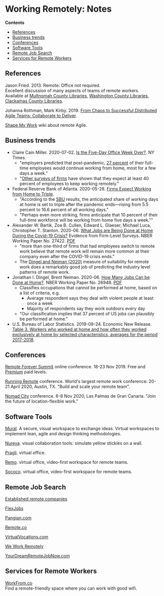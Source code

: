 # Working Remotely: Notes

**Contents**

* [References](#references)
* [Business trends](#business-trends)
* [Conferences](#conferences)
* [Software Tools](#software-tools)
* [Remote Job Search](#remote-job-search)
* [Services for Remote Workers](#services-for-remote-workers)

## References
Jason Fried. 2013. Remote: Office not required.  
Excellent discussion of many aspects of teams of remote workers.  
Available at [Multnomah County Libraries](https://multcolib.bibliocommons.com/item/show/988198152), [Washington County Libraries](https://wccls.bibliocommons.com/item/show/2108581143), [Clackamas County Libraries](https://lincc.ent.sirsi.net/client/en_US/lincc/search/detailnonmodal/ent:$002f$002fERC_8760_3941$002f0$002f8760_3941:OVERDRIVE:cc98f843-3183-48c9-a370-0f740e47be3e/ada?qu=jason+fried).

Johanna Rothman, Mark Kirby. 2019. [From Chaos to Successful Distributed Agile Teams: Collaborate to Deliver](https://www.jrothman.com/books/from-chaos-to-successful-distributed-agile-teams-collaborate-to-deliver/).

[Shape My Work](https://shapemywork.com/) wiki about remote Agile.


## Business trends
* Claire Cain Miller. 2020-07-02. [Is the Five-Day Office Week Over?](https://www.nytimes.com/2020/07/02/upshot/is-the-five-day-office-week-over.html). NY Times.
    * "employers predicted that post-pandemic, [27 percent](https://www.frbatlanta.org/blogs/macroblog/2020/05/28/firms-expect-working-from-home-to-triple) of their full-time employees would continue working from home, most for a few days a week."
    * "[Other surveys of firms](https://www.nber.org/papers/w27422) have shown that they expect at least 40 percent of employees to keep working remotely."
* Federal Reserve Bank of Atlanta. 2020-05-28. [Firms Expect Working from Home to Triple](https://www.frbatlanta.org/blogs/macroblog/2020/05/28/firms-expect-working-from-home-to-triple).
    * "According to the [SBU](https://www.frbatlanta.org/research/surveys/business-uncertainty.aspx) results, the anticipated share of working days at home is set to triple after the pandemic ends—rising from 5.5 percent to 16.6 percent of all working days."
    * "Perhaps even more striking, firms anticipate that 10 percent of their full-time workforce will be working from home five days a week.""
* Alexander W. Bartik, Zoe B. Cullen, Edward L. Glaeser, Michael Luca, Christopher T. Stanton. 2020-06. [What Jobs are Being Done at Home During the Covid-19 Crisis?](https://www.nber.org/papers/w27422) Evidence from Firm-Level Surveys. NBER Working Paper No. 27422. [PDF](https://www.nber.org/papers/w27422.pdf)
    * "more than one-third of firms that had employees switch to remote work believe that remote work will remain more common at their company even after the COVID-19 crisis ends."
    * The [Dingel and Neiman (2020)](https://www.nber.org/papers/w26948) measure of suitability for remote work does a remarkably good job of predicting the industry level patterns of remote work.
* Jonathan I. Dingel, Brent Neiman. 2020-06. [How Many Jobs Can be Done at Home?](https://www.nber.org/papers/w26948). NBER Working Paper No. 26948. [PDF](https://www.nber.org/papers/w26948.pdf)
    * Classifies occupations that cannot be performed at home, based on a list of criteria, e.g.
        * Average respondent says they deal with violent people at least once a week
        * Majority of respondents say they work outdoors every day
    * "Our classification implies that 37 percent of US jobs can plausibly be performed at home."
* U.S. Bureau of Labor Statistics. 2019-09-24. Economic New Release. [Table 3. Workers who worked at home and how often they worked exclusively at home by selected characteristics, averages for the period 2017-2018](https://www.bls.gov/news.release/flex2.t03.htm).


## Conferences
[Remote Forever Summit](https://RemoteForeverSummit.com/) online conference. 18-23 Nov 2019. Free and [Premium](https://RemoteForeverSummit.com/premium) paid levels.

[Running Remote](https://runningremote.com/) conference. World's largest remote work conference: 20-21 April 2020, Austin, TX. "Build and scale your remote team".

[Nomad City](https://www.nomadcity.org/) conference. 6-8 Nov 2020, Las Palmas de Gran Canaria. "Join the future of location-flexible work."


## Software Tools
[Mural](https://mural.co/). A secure, visual workspace to exchange ideas. Virtual workspaces to implement lean, agile and design thinking methodologies.

[Nureva](https://www.nureva.com/). visual collaboration tools: simulate yellow stickies on a wall.

[Pragli](https://pragli.com/). virtual office.

[Remo](https://remotehub.io/). virtual office, video-first workspace for remote teams.

[Sococo](https://www.sococo.com/). virtual office, video-first workspace for remote teams.


## Remote Job Search
[Established remote companies](https://github.com/yanirs/established-remote)

[FlexJobs](https://www.flexjobs.com/)

[Pangian.com](https://pangian.com/)

[Remote.co](https://remote.co/)

[VirtualVocations.com](https://www.virtualvocations.com/)

[We Work Remotely](https://weworkremotely.com/)

[YourDreamRemoteJobNow.com](https://yourdreamremotejobnow.com/)


## Services for Remote Workers

[WorkFrom.co](https://workfrom.co/)  
Find a remote-friendly space where you can work with good wifi.
